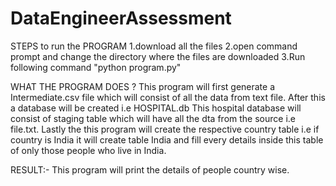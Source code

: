 # DataEngineerAssessment
STEPS to run the PROGRAM
1.download all the files
2.open command prompt and change the directory where the files are downloaded
3.Run following command "python program.py"


WHAT THE PROGRAM DOES ?
This program will first generate a Intermediate.csv file which will consist of all the data from text file.
After this a database will be created i.e HOSPITAL.db
This hospital database will consist of staging table which will have all the dta from the source i.e file.txt.
Lastly the this program will create the respective country table i.e if country is India it will create table India and fill every details inside this table of only those people who live in India.

RESULT:-
This program will print the details of people country wise.
